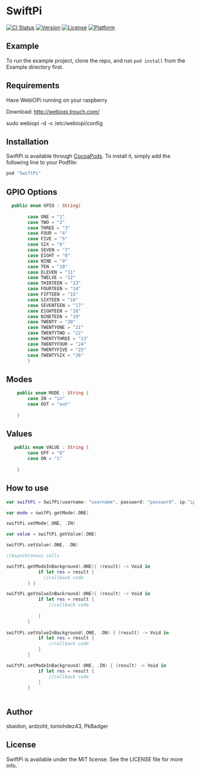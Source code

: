 # SwiftPi

[![CI Status](http://img.shields.io/travis/sbaidon/SwiftPi.svg?style=flat)](https://travis-ci.org/sbaidon/SwiftPi)
[![Version](https://img.shields.io/cocoapods/v/SwiftPi.svg?style=flat)](http://cocoapods.org/pods/SwiftPi)
[![License](https://img.shields.io/cocoapods/l/SwiftPi.svg?style=flat)](http://cocoapods.org/pods/SwiftPi)
[![Platform](https://img.shields.io/cocoapods/p/SwiftPi.svg?style=flat)](http://cocoapods.org/pods/SwiftPi)

## Example

To run the example project, clone the repo, and run `pod install` from the Example directory first.

## Requirements

Have WebIOPi running on your raspberry

Download:
http://webiopi.trouch.com/

sudo webiopi -d -c /etc/webiopi/config


## Installation

SwiftPi is available through [CocoaPods](http://cocoapods.org). To install
it, simply add the following line to your Podfile:

```ruby
pod "SwiftPi"
```

## GPIO Options

```swift
  public enum GPIO : String{
    
        case ONE = "1"
        case TWO = "2"
        case THREE = "3"
        case FOUR = "4"
        case FIVE = "5"
        case SIX = "6"
        case SEVEN = "7"
        case EIGHT = "8"
        case NINE = "9"
        case TEN = "10"
        case ELEVEN = "11"
        case TWELVE = "12"
        case THIRTEEN = "13"
        case FOURTEEN = "14"
        case FIFTEEN = "15"
        case SIXTEEN = "16"
        case SEVENTEEN = "17"
        case EIGHTEEN = "18"
        case NINETEEN = "19"
        case TWENTY = "20"
        case TWENTYONE = "21"
        case TWENTYTWO = "22"
        case TWENTYTHREE = "23"
        case TWENTYFOUR = "24"
        case TWENTYFIVE = "25"
        case TWENTYSIX = "26"
        }

```

## Modes

```swift
    public enum MODE : String {
        case IN = "in"
        case OUT = "out"
        
    }
```

## Values

```swift
   public enum VALUE : String {
        case OFF = "0"
        case ON = "1"
        
    }
```

## How to use

```swift
var swiftPi = SwifPi(username: "username", password: "password", ip:"ip", port: "port")

var mode = swifPi.getMode(.ONE)

swiftPi.setMode(.ONE, .IN)

var value = swiftPi.getValue(.ONE)

swiftPi.setValue(.ONE, .ON)

//Asynchronous calls

swiftPi.getModeInBackground(.ONE){ (result) -> Void in
            if let res = result {
              //callback code       
        } }

swiftPi.getValueInBackround(.ONE){ (result) -> Void in
            if let res = result {
                //callback code
                
            }
        }
        
swiftPi.setValueInBackground(.ONE, .ON) { (result) -> Void in
            if let res = result {
                //callback code
            }
        }

swiftPi.setModeInBackground(.ONE, .IN) { (result) -> Void in
            if let res = result {
                //callback code
            }
        }
  
```

## Author

sbaidon, ardzoht, toniohdez43, PkBadger

## License

SwiftPi is available under the MIT license. See the LICENSE file for more info.
